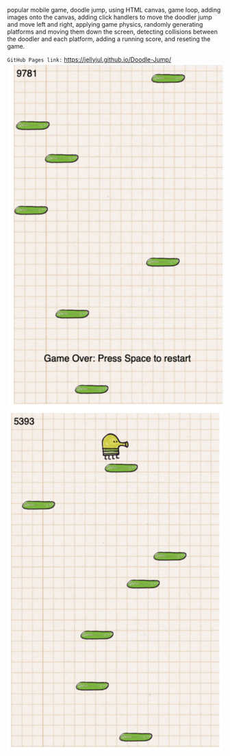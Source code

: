 popular mobile game, doodle jump, using HTML canvas, game loop, adding images onto the canvas, adding click handlers to move the doodler jump and move left and right, applying game physics, randomly generating platforms and moving them down the screen, detecting collisions between the doodler and each platform, adding a running score, and reseting the game.

`GitHub Pages link:` https://jellyjul.github.io/Doodle-Jump/
<img width="700" alt="Screenshot" src="./assets/0.png"/>
<img width="700" alt="Screenshot" src="./assets/1.png"/>
